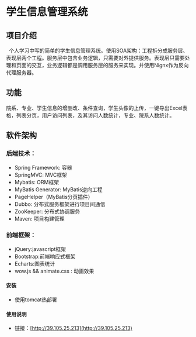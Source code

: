 # 学生信息管理系统

## 项目介绍
    个人学习中写的简单的学生信息管理系统。使用SOA架构：工程拆分成服务层、表现层两个工程。服务层中包含业务逻辑，只需要对外提供服务。表现层只需要处理和页面的交互，业务逻辑都是调用服务层的服务来实现。并使用Nignx作为反向代理服务器。
    
## 功能
院系、专业、学生信息的增删改、条件查询，学生头像的上传，一键导出Excel表格，列表分页，用户访问列表，及其访问人数统计，专业、院系人数统计。

## 软件架构
### 后端技术：
* Spring Framework: 容器
* SpringMVC: MVC框架
* Mybatis: ORM框架
* MyBatis Generator: MyBatis逆向工程
* PageHelper（MyBatis分页插件）
* Dubbo: 分布式服务框架进行项目间通信
* ZooKeeper: 分布式协调服务
* Maven: 项目构建管理

### 前端框架：
* jQuery:javascript框架
* Bootstrap:前端响应式框架
* Echarts:图表统计
* wow.js && animate.css : 动画效果


#### 安装

* 使用tomcat热部署

#### 使用说明

* 链接：[http://39.105.25.213](http://39.105.25.213)
